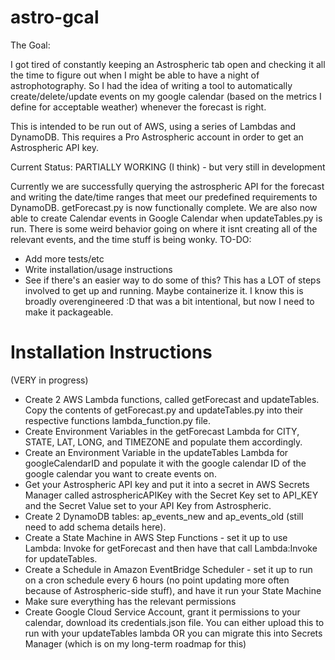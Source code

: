 # astro-gcal
The Goal:

I got tired of constantly keeping an Astrospheric tab open and checking it all the time to figure out when I might be able to have a night of astrophotography.  So I had the idea of writing a tool to automatically create/delete/update events on my google calendar (based on the metrics I define for acceptable weather) whenever the forecast is right.

This is intended to be run out of AWS, using a series of Lambdas and DynamoDB.  This requires a Pro Astrospheric account in order to get an Astrospheric API key.


Current Status: PARTIALLY WORKING (I think) - but very still in development

Currently we are successfully querying the astrospheric API for the forecast and writing the date/time ranges that meet our predefined requirements to DynamoDB.  getForecast.py is now functionally complete.  We are also now able to create Calendar events in Google Calendar when updateTables.py is run.  There is some weird behavior going on where it isnt creating all of the relevant events, and the time stuff is being wonky.
TO-DO:
* Add more tests/etc
* Write installation/usage instructions
* See if there's an easier way to do some of this?  This has a LOT of steps involved to get up and running.  Maybe containerize it.  I know this is broadly overengineered :D that was a bit intentional, but now I need to make it packageable.


# Installation Instructions
(VERY in progress)
* Create 2 AWS Lambda functions, called getForecast and updateTables.  Copy the contents of getForecast.py and updateTables.py into their respective functions lambda_function.py file.
* Create Environment Variables in the getForecast Lambda for CITY, STATE, LAT, LONG, and TIMEZONE and populate them accordingly.
* Create an Environment Variable in the updateTables Lambda for googleCalendarID and populate it with the google calendar ID of the google calendar you want to create events on.
* Get your Astrospheric API key and put it into a secret in AWS Secrets Manager called astrosphericAPIKey with the Secret Key set to API_KEY and the Secret Value set to your API Key from Astrospheric.
* Create 2 DynamoDB tables: ap_events_new and ap_events_old (still need to add schema details here).
* Create a State Machine in AWS Step Functions - set it up to use Lambda: Invoke for getForecast and then have that call Lambda:Invoke for updateTables.
* Create a Schedule in Amazon EventBridge Scheduler - set it up to run on a cron schedule every 6 hours (no point updating more often because of Astrospheric-side stuff), and have it run your State Machine
* Make sure everything has the relevant permissions
* Create Google Cloud Service Account, grant it permissions to your calendar, download its credentials.json file.  You can either upload this to run with your updateTables lambda OR you can migrate this into Secrets Manager (which is on my long-term roadmap for this)
